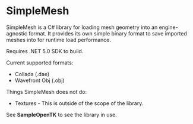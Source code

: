 # SimpleMesh

SimpleMesh is a C# library for loading mesh geometry into an engine-agnostic format.
 It provides its own simple binary format to save imported meshes into for runtime load performance.

Requires .NET 5.0 SDK to build.

Current supported formats:

* Collada (.dae)
* Wavefront Obj (.obj)

Things SimpleMesh does not do:

* Textures - This is outside of the scope of the library.


See **SampleOpenTK** to see the library in use.